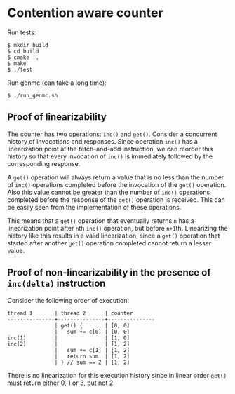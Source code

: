 # Contention aware counter

Run tests:

    $ mkdir build
    $ cd build
    $ cmake ..
    $ make
    $ ./test

Run genmc (can take a long time):

    $ ./run_genmc.sh


## Proof of linearizability

The counter has two operations: `inc()` and `get()`.
Consider a concurrent history of invocations and responses.
Since operation `inc()` has a linearization point at the fetch-and-add instruction,
we can reorder this history so that every invocation of `inc()` is immediately followed by
the corresponding response.

A `get()` operation will always return a value that is no less than the number
of `inc()` operations completed before the invocation of the `get()` operation.
Also this value cannot be greater than the number of `inc()` operations completed
before the response of the `get()` operation is received. This can be easily seen
from the implementation of these operations.

This means that a `get()` operation that eventually returns `n` has a linearization point
after `n`th `inc()` operation, but before `n+1`th. Linearizing the history like this
results in a valid linearization, since a `get()` operation that started after another
`get()` operation completed cannot return a lesser value.

## Proof of non-linearizability in the presence of `inc(delta)` instruction

Consider the following order of execution:

```
thread 1       | thread 2      | counter
---------------+---------------+---------------
               | get() {       | [0, 0]        
               |   sum += c[0] | [0, 0]        
inc(1)         |               | [1, 0]        
inc(2)         |               | [1, 2]        
               |   sum += c[1] | [1, 2]        
               |   return sum  | [1, 2]        
               | } // sum == 2 | [1, 2]        
```

There is no linearization for this execution history
since in linear order `get()` must return either 0, 1 or 3, but not 2.
